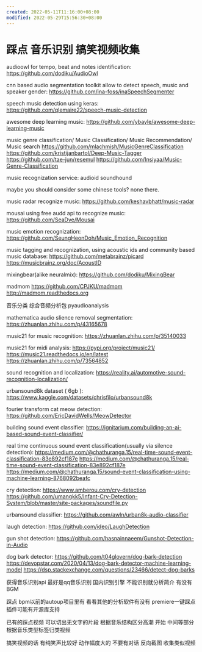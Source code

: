 ```yaml
---
created: 2022-05-11T11:16:00+08:00
modified: 2022-05-29T15:56:30+08:00
---
```


# 踩点 音乐识别 搞笑视频收集

audioowl for tempo, beat and notes identification:
https://github.com/dodiku/AudioOwl

cnn based audio segmentation toolkit allow to detect speech, music and speaker gender:
https://github.com/ina-foss/inaSpeechSegmenter

speech music detection using keras:
https://github.com/qlemaire22/speech-music-detection

awesome deep learning music:
https://github.com/ybayle/awesome-deep-learning-music

music genre classification/ Music Classification/ Music Recommendation/ Music search
https://github.com/mlachmish/MusicGenreClassification
https://github.com/kristijanbartol/Deep-Music-Tagger
 https://github.com/tae-jun/resemul
https://github.com/Insiyaa/Music-Genre-Classification

music recognization service:
audioid soundhound

maybe you should consider some chinese tools? none there.

music radar recognize music:
https://github.com/keshavbhatt/music-radar

mousai using free audd api to recognize music:
https://github.com/SeaDve/Mousai

music emotion recognization:
https://github.com/SeungHeonDoh/Music_Emotion_Recognition

music tagging and recognization, using acoustic ids and community based music database:
https://github.com/metabrainz/picard
https://musicbrainz.org/doc/AcoustID

 mixingbear(alike neuralmix):
https://github.com/dodiku/MixingBear

madmom
https://github.com/CPJKU/madmom
http://madmom.readthedocs.org

音乐分类 综合音频分析包
pyaudioanalysis 

mathematica audio slience removal segmentation:
https://zhuanlan.zhihu.com/p/43165678

music21 for music recognition:
https://zhuanlan.zhihu.com/p/35140033

music21 for midi analysis:
https://pypi.org/project/music21/  
https://music21.readthedocs.io/en/latest
https://zhuanlan.zhihu.com/p/73564852

sound recognition and localization:
https://reality.ai/automotive-sound-recognition-localization/

 urbansound8k dataset ( 6gb ):
https://www.kaggle.com/datasets/chrisfilo/urbansound8k

 fourier transform cat meow detection:
https://github.com/EricDavidWells/MeowDetector

building sound event classifier:
https://ignitarium.com/building-an-ai-based-sound-event-classifier/

real time continuous sound event classification(usually via silence detection):
https://medium.com/@chathuranga.15/real-time-sound-event-classification-83e892cf187e
https://medium.com/@chathuranga.15/real-time-sound-event-classification-83e892cf187e
https://medium.com/@chathuranga.15/sound-event-classification-using-machine-learning-8768092beafc


cry detection:
https://www.amberou.com/cry-detection
https://github.com/umangkk5/Infant-Cry-Detection-System/blob/master/site-packages/soundfile.py

urbansound classifier:
https://github.com/awln/urban8k-audio-classifier

laugh detection:
  https://github.com/ideo/LaughDetection


gun shot detection:
https://github.com/hasnainnaeem/Gunshot-Detection-in-Audio

dog bark detector:
https://github.com/t04glovern/dog-bark-detection
https://devopstar.com/2020/04/13/dog-bark-detector-machine-learning-model
https://dsp.stackexchange.com/questions/23466/detect-dog-barks

获得音乐识别api 最好是qq音乐识别 国内识别引擎
不能识别就分析简介 有没有BGM

踩点 bpm以前的autoup项目里有 看看其他的分析软件有没有 premiere一键踩点插件可能有开源库支持

已有的踩点视频 可以切出无文字的片段 根据音乐结构区分高潮 开始 中间等部分 根据音乐类型标签归类视频

搞笑视频的话 有纯笑声比较好 动作幅度大的 不要有对话 反向截图 收集类似视频
